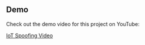 ## Demo

Check out the demo video for this project on YouTube:

[IoT Spoofing Video](https://youtu.be/tszepjuEMvM)
